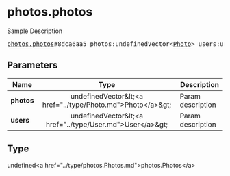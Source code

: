 # photos.photos

Sample Description

<pre>
<a href="../constructor/photos.photos.md">photos.photos</a>#8dca6aa5 photos:undefinedVector&lt;<a href="../type/Photo.md">Photo</a>&gt; users:undefinedVector&lt;<a href="../type/User.md">User</a>&gt; = undefined<a href="../type/photos.Photos.md">photos.Photos</a>;
</pre>

## Parameters

| Name | Type | Description |
|------|:----:|-------------|
| **photos** | undefinedVector&amp;lt;&lt;a href=&#34;../type/Photo.md&#34;&gt;Photo&lt;/a&gt;&amp;gt; | Param description |
| **users** | undefinedVector&amp;lt;&lt;a href=&#34;../type/User.md&#34;&gt;User&lt;/a&gt;&amp;gt; | Param description |

## Type

undefined&lt;a href=&#34;../type/photos.Photos.md&#34;&gt;photos.Photos&lt;/a&gt;
